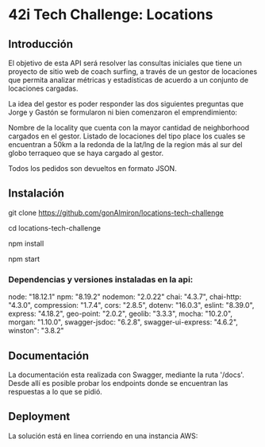 # 42i Tech Challenge: Locations

## Introducción

El objetivo de esta API será resolver las consultas iniciales que tiene un proyecto de sitio web de coach surfing, a través de un gestor de locaciones que permita analizar métricas y estadísticas de acuerdo a un conjunto de locaciones cargadas.

La idea del gestor es poder responder las dos siguientes preguntas que Jorge y Gastón se formularon ni bien comenzaron el emprendimiento:

Nombre de la locality que cuenta con la mayor cantidad de neighborhood cargados en el gestor.
Listado de locaciones del tipo place los cuales se encuentran a 50km a la redonda de la lat/lng de la region más al sur del globo terraqueo que se haya cargado al gestor.

Todos los pedidos son devueltos en formato JSON.

## Instalación

git clone https://github.com/gonAlmiron/locations-tech-challenge

cd locations-tech-challenge

npm install

npm start

### Dependencias y versiones instaladas en la api:

node: "18.12.1"
npm: "8.19.2"
nodemon: "2.0.22"
chai: "4.3.7",
chai-http: "4.3.0",
compression: "1.7.4",
cors: "2.8.5",
dotenv: "16.0.3",
eslint: "8.39.0",
express: "4.18.2",
geo-point: "2.0.2",
geolib: "3.3.3",
mocha: "10.2.0",
morgan: "1.10.0",
swagger-jsdoc: "6.2.8",
swagger-ui-express: "4.6.2",
winston": "3.8.2"

## Documentación

La documentación esta realizada con Swagger, mediante la ruta '/docs'.
Desde allí es posible probar los endpoints donde se encuentran las respuestas a lo que se pidió.

## Deployment

La solución está en linea corriendo en una instancia AWS:


